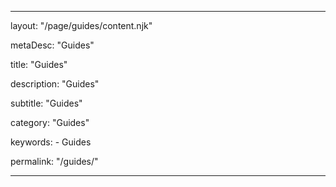 ---

layout: "/page/guides/content.njk"

metaDesc: "Guides"

title: "Guides"

description: "Guides" 

subtitle: "Guides"

category: "Guides"

keywords: 
    - Guides

permalink: "/guides/"

---